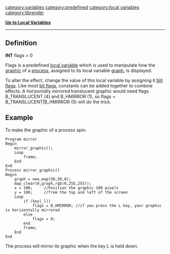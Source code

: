 <category:variables> <category:predefined> [category:local
variables](category:local_variables "wikilink") <category:librender>

[**Up to Local Variables**](Local_variables "wikilink")

------------------------------------------------------------------------

Definition
----------

**INT** flags = 0

Flags is a predefined [local variable](local_variable "wikilink") which
is used to manipulate how the [graphic](graphic "wikilink") of a
[process](process "wikilink"), assigned to its local variable
[graph](graph "wikilink"), is displayed.

To alter the effect, change the value of this local variable by
assigning it [blit flags](blit_flags "wikilink"). Like most [bit
flags](bit_flags "wikilink"), constants can be added together to combine
effects. A horizontally mirrored translucent graphic would need flags
B\_TRANSLUCENT (4) and B\_HMIRROR (1), so flags =
B\_TRANSLUCENT|B\_HMIRROR (5) will do the trick.

Example
-------

To make the graphic of a process spin:

    Program mirror
    Begin
        mirror_graphic();
        Loop
            frame;
        End
    End
    Process mirror_graphic()
    Begin
        graph = new_map(50,50,8);
        map_clear(0,graph,rgb(0,255,255));
        x = 100;     //Position the graphic 100 pixels
        y = 100;     //from the top and left of the screen
        Loop
            if (key(_l))
                flags = B_HMIRROR; //if you press the L key, your graphic is horizontally mirrored
            else
                flags = 0;
            end       
            frame;
        End
    End

The process will mirror its graphic when the key L is held down.
